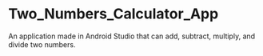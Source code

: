 # Two_Numbers_Calculator_App
An application made in Android Studio that can add, subtract, multiply, and divide two numbers.
